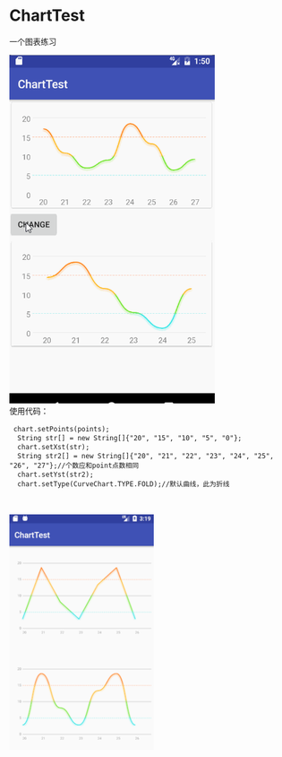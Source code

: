 # ChartTest
一个图表练习<br>

![image](https://github.com/AndroidNerd/ChartTest/blob/master/pic/chart.gif?raw=true)<br>
使用代码：<br>
 <pre><code> chart.setPoints(points);
  String str[] = new String[]{"20", "15", "10", "5", "0"};
  chart.setXst(str);
  String str2[] = new String[]{"20", "21", "22", "23", "24", "25", "26", "27"};//个数应和point点数相同
  chart.setYst(str2);
  chart.setType(CurveChart.TYPE.FOLD);//默认曲线，此为折线
  </code></pre>
<br>![image](https://github.com/AndroidNerd/ChartTest/blob/master/pic/chart.jpg?raw=true)

